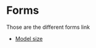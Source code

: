 # Forms

Those are the different forms link

- [Model size](https://docs.google.com/forms/d/e/1FAIpQLSdBn0DZZe-8YPvLYl-vovapk1iMnteeLzGfFJ7R00D3eA-Ydw/viewform?usp=sf_link)